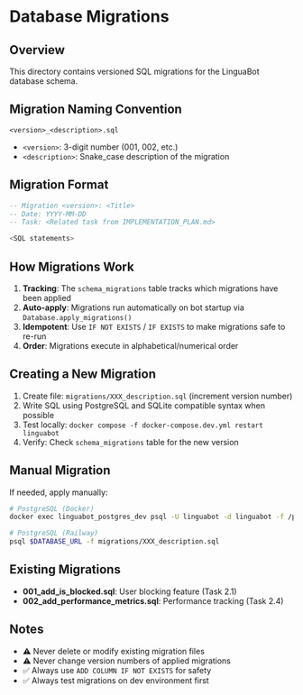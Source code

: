 # Database Migrations

## Overview

This directory contains versioned SQL migrations for the LinguaBot database schema.

## Migration Naming Convention

```
<version>_<description>.sql
```

- `<version>`: 3-digit number (001, 002, etc.)
- `<description>`: Snake_case description of the migration

## Migration Format

```sql
-- Migration <version>: <Title>
-- Date: YYYY-MM-DD
-- Task: <Related task from IMPLEMENTATION_PLAN.md>

<SQL statements>
```

## How Migrations Work

1. **Tracking**: The `schema_migrations` table tracks which migrations have been applied
2. **Auto-apply**: Migrations run automatically on bot startup via `Database.apply_migrations()`
3. **Idempotent**: Use `IF NOT EXISTS` / `IF EXISTS` to make migrations safe to re-run
4. **Order**: Migrations execute in alphabetical/numerical order

## Creating a New Migration

1. Create file: `migrations/XXX_description.sql` (increment version number)
2. Write SQL using PostgreSQL and SQLite compatible syntax when possible
3. Test locally: `docker compose -f docker-compose.dev.yml restart linguabot`
4. Verify: Check `schema_migrations` table for the new version

## Manual Migration

If needed, apply manually:

```bash
# PostgreSQL (Docker)
docker exec linguabot_postgres_dev psql -U linguabot -d linguabot -f /path/to/migration.sql

# PostgreSQL (Railway)
psql $DATABASE_URL -f migrations/XXX_description.sql
```

## Existing Migrations

- **001_add_is_blocked.sql**: User blocking feature (Task 2.1)
- **002_add_performance_metrics.sql**: Performance tracking (Task 2.4)

## Notes

- ⚠️ Never delete or modify existing migration files
- ⚠️ Never change version numbers of applied migrations
- ✅ Always use `ADD COLUMN IF NOT EXISTS` for safety
- ✅ Always test migrations on dev environment first
